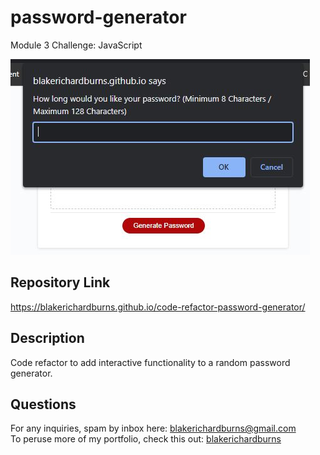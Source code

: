 # password-generator
Module 3 Challenge: JavaScript

![Alt text](./assets/screenshot.JPG "Screenshot")

## Repository Link
https://blakerichardburns.github.io/code-refactor-password-generator/

## Description
Code refactor to add interactive functionality to a random password generator.

## Questions
For any inquiries, spam by inbox here: blakerichardburns@gmail.com <br>
To peruse more of my portfolio, check this out: [blakerichardburns](https://github.com/blakerichardburns)